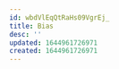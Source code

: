 ```yaml
---
id: wbdVlEqQtRaHs09VgrEj_
title: Bias
desc: ''
updated: 1644961726971
created: 1644961726971
---
```


